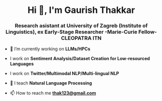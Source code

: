 <h1 align="center">Hi 👋, I'm Gaurish Thakkar</h1>
<h3 align="center">Research asistant at University of Zagreb (Institute of Linguistics), ex Early-Stage Researcher -Marie-Curie Fellow- CLEOPATRA ITN </h3>

- 🔭 I’m currently working on **LLMs/HPCs**

-  I work on **Sentiment Analysis/Dataset Creation for Low-resourced Languages**
-  I work on **Twitter/Multimodal NLP/Multi-lingual NLP**
- 💬 I teach **Natural Language Processing**

- 📫 How to reach me **thak123@gmail.com**

